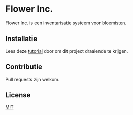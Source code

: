 # Flower Inc.

Flower Inc. is een inventarisatie systeem voor bloemisten.

## Installatie

Lees deze [tutorial](https://timetoprogram.com/run-php-project-xampp/) door om dit project draaiende te krijgen.

## Contributie
Pull requests zijn welkom.

## License
[MIT](https://choosealicense.com/licenses/mit/)
